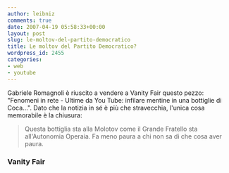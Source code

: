 ```yaml
---
author: leibniz
comments: true
date: 2007-04-19 05:58:33+00:00
layout: post
slug: le-moltov-del-partito-democratico
title: Le moltov del Partito Democratico?
wordpress_id: 2455
categories:
- web
- youtube
---
```


Gabriele Romagnoli è riuscito a vendere a Vanity Fair questo pezzo: "Fenomeni in rete - Ultime da You Tube: infilare mentine in una bottiglie di Coca...". Dato che la notizia in sé è più che stravecchia, l'unica cosa memorabile è la chiusura:


> Questa bottiglia sta alla Molotov come il Grande Fratello sta all'Autonomia Operaia. Fa meno paura a chi non sa di che cosa aver paura.




### Vanity Fair
